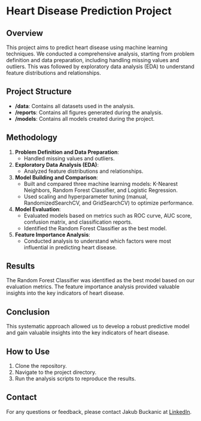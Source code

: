 # Heart Disease Prediction Project

## Overview
This project aims to predict heart disease using machine learning techniques. We conducted a comprehensive analysis, starting from problem definition and data preparation, including handling missing values and outliers. This was followed by exploratory data analysis (EDA) to understand feature distributions and relationships.

## Project Structure
- **/data**: Contains all datasets used in the analysis.
- **/reports**: Contains all figures generated during the analysis.
- **/models**: Contains all models created during the project.

## Methodology
1. **Problem Definition and Data Preparation**:
   - Handled missing values and outliers.
2. **Exploratory Data Analysis (EDA)**:
   - Analyzed feature distributions and relationships.
3. **Model Building and Comparison**:
   - Built and compared three machine learning models: K-Nearest Neighbors, Random Forest Classifier, and Logistic Regression.
   - Used scaling and hyperparameter tuning (manual, RandomizedSearchCV, and GridSearchCV) to optimize performance.
4. **Model Evaluation**:
   - Evaluated models based on metrics such as ROC curve, AUC score, confusion matrix, and classification reports.
   - Identified the Random Forest Classifier as the best model.
5. **Feature Importance Analysis**:
   - Conducted analysis to understand which factors were most influential in predicting heart disease.

## Results
The Random Forest Classifier was identified as the best model based on our evaluation metrics. The feature importance analysis provided valuable insights into the key indicators of heart disease.

## Conclusion
This systematic approach allowed us to develop a robust predictive model and gain valuable insights into the key indicators of heart disease.

## How to Use
1. Clone the repository.
2. Navigate to the project directory.
3. Run the analysis scripts to reproduce the results.

## Contact
For any questions or feedback, please contact Jakub Buckanic at [LinkedIn](www.linkedin.com/in/jakub-buckanic-9757682b3).

